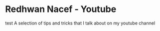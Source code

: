 # Redhwan Nacef - Youtube
test
A selection of tips and tricks that I talk about on my youtube channel
